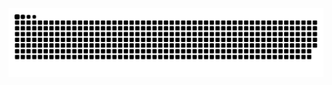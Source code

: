 <picture>
  <source media="(prefers-color-scheme: dark)" srcset="https://raw.githubusercontent.com/enzhaowang/enzhaowang/output/github-contribution-grid-snake-dark.svg">
  <source media="(prefers-color-scheme: light)" srcset="https://raw.githubusercontent.com/enzhaowang/enzhaowang/output/github-contribution-grid-snake.svg">
  <img alt="github contribution grid snake animation" src="https://raw.githubusercontent.com/enzhaowang/enzhaowang/output/github-contribution-grid-snake.svg">
</picture>
